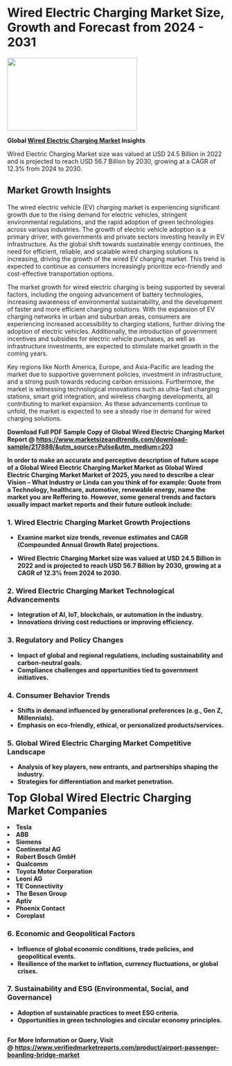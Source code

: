 <H1>Wired Electric Charging Market Size, Growth and Forecast from 2024 - 2031</H1><img class="aligncenter size-medium wp-image-584254" src="https://thirdeyenews.in/wp-content/uploads/2024/09/Global-Market-Research-300x168.jpeg" alt="" width="300" height="168" /><p><strong>Global&nbsp;<a href="https://www.marketsizeandtrends.com/download-sample/217888/&amp;utm_source=Pulse&amp;utm_medium=203">Wired Electric Charging Market</a> Insights</strong></p><p>Wired Electric Charging Market size was valued at USD 24.5 Billion in 2022 and is projected to reach USD 56.7 Billion by 2030, growing at a CAGR of 12.3% from 2024 to 2030.</p><p><h2>Market Growth Insights</h2> <p>The wired electric vehicle (EV) charging market is experiencing significant growth due to the rising demand for electric vehicles, stringent environmental regulations, and the rapid adoption of green technologies across various industries. The growth of electric vehicle adoption is a primary driver, with governments and private sectors investing heavily in EV infrastructure. As the global shift towards sustainable energy continues, the need for efficient, reliable, and scalable wired charging solutions is increasing, driving the growth of the wired EV charging market. This trend is expected to continue as consumers increasingly prioritize eco-friendly and cost-effective transportation options.</p> <p><strong></strong></p> <p>The market growth for wired electric charging is being supported by several factors, including the ongoing advancement of battery technologies, increasing awareness of environmental sustainability, and the development of faster and more efficient charging solutions. With the expansion of EV charging networks in urban and suburban areas, consumers are experiencing increased accessibility to charging stations, further driving the adoption of electric vehicles. Additionally, the introduction of government incentives and subsidies for electric vehicle purchases, as well as infrastructure investments, are expected to stimulate market growth in the coming years.</p> <p>Key regions like North America, Europe, and Asia-Pacific are leading the market due to supportive government policies, investment in infrastructure, and a strong push towards reducing carbon emissions. Furthermore, the market is witnessing technological innovations such as ultra-fast charging stations, smart grid integration, and wireless charging developments, all contributing to market expansion. As these advancements continue to unfold, the market is expected to see a steady rise in demand for wired charging solutions.</p> <p><strong></p><p><span class=""><strong>Download Full PDF Sample Copy of Global Wired Electric Charging Market Report</strong> @ <a href="https://www.marketsizeandtrends.com/download-sample/217888/&amp;utm_source=Pulse&amp;utm_medium=203" target="_blank">https://www.marketsizeandtrends.com/download-sample/217888/&amp;utm_source=Pulse&amp;utm_medium=203</a></span></p><p>In order to make an accurate and perceptive description of future scope of a Global&nbsp;Wired Electric Charging Market Market as Global&nbsp;Wired Electric Charging Market Market of 2025, you need to describe a clear Vision &ndash; What Industry or Linda can you think of for example: Quote from a Technology, healthcare, automotive, renewable energy, name the market you are Reffering to. However, some general trends and factors usually impact market reports and their future outlook include:</p><h3>1.&nbsp;<strong>Wired Electric Charging Market Growth Projections</strong></h3><ul><li>Examine market size trends, revenue estimates and CAGR (Compounded Annual Growth Rate) projections.</li><li><p>Wired Electric Charging Market size was valued at USD 24.5 Billion in 2022 and is projected to reach USD 56.7 Billion by 2030, growing at a CAGR of 12.3% from 2024 to 2030.</p></li></ul><h3>2.&nbsp;<strong>Wired Electric Charging Market Technological Advancements</strong></h3><ul><li>Integration of AI, IoT, blockchain, or automation in the industry.</li><li>Innovations driving cost reductions or improving efficiency.</li></ul><h3>3.&nbsp;<strong>Regulatory and Policy Changes</strong></h3><ul><li>Impact of global and regional regulations, including sustainability and carbon-neutral goals.</li><li>Compliance challenges and opportunities tied to government initiatives.</li></ul><h3>4.&nbsp;<strong>Consumer Behavior Trends</strong></h3><ul><li>Shifts in demand influenced by generational preferences (e.g., Gen Z, Millennials).</li><li>Emphasis on eco-friendly, ethical, or personalized products/services.</li></ul><h3>5.&nbsp;<strong>Global Wired Electric Charging Market Competitive Landscape</strong></h3><ul><li>Analysis of key players, new entrants, and partnerships shaping the industry.</li><li>Strategies for differentiation and market penetration.</li></ul><p data-pm-slice="1 1 []"><span style="color: inherit; font-family: inherit; font-size: 25px;">Top Global Wired Electric Charging Market Companies</span></p><div class="" data-test-id=""><p><li>Tesla</li><li> ABB</li><li> Siemens</li><li> Continental AG</li><li> Robert Bosch GmbH</li><li> Qualcomm</li><li> Toyota Motor Corporation</li><li> Leoni AG</li><li> TE Connectivity</li><li> The Besen Group</li><li> Aptiv</li><li> Phoenix Contact</li><li> Coroplast</li></p></div><h3>6.&nbsp;<strong>Economic and Geopolitical Factors</strong></h3><ul><li>Influence of global economic conditions, trade policies, and geopolitical events.</li><li>Resilience of the market to inflation, currency fluctuations, or global crises.</li></ul><h3>7.&nbsp;<strong>Sustainability and ESG (Environmental, Social, and Governance)</strong></h3><ul><li>Adoption of sustainable practices to meet ESG criteria.</li><li>Opportunities in green technologies and circular economy principles.</li></ul><h2><strong style="font-size: 14px;">For More Information or Query, Visit @&nbsp;</strong><a style="background-color: #ffffff; font-size: 14px;" href="https://www.marketsizeandtrends.com/report/wired-electric-charging-market/" target="_blank">https://www.verifiedmarketreports.com/product/airport-passenger-boarding-bridge-market</a></h2>

